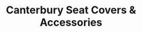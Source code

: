 ---
title: "Canterbury Seat Covers & Accessories"
url: /canterbury/canterbury-seat-covers-and-accessories/
shop: car parts
---